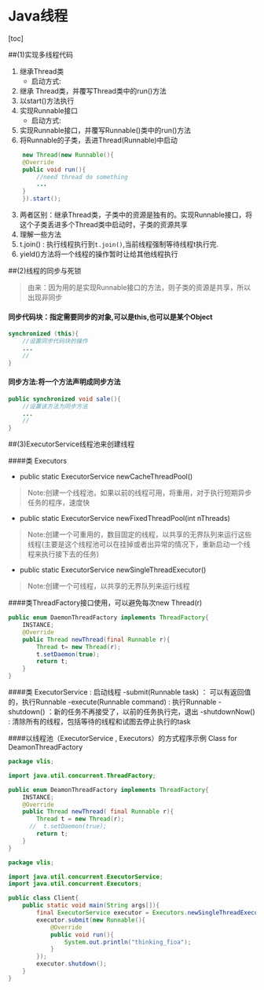 # Java线程
[toc]

##(1)实现多线程代码

1. 继承Thread类
	- 启动方式:
 1. 继承 Thread类，并覆写Thread类中的run()方法
 2. 以start()方法执行
2. 实现Runnable接口
	- 启动方式:
 1. 实现Runnable接口，并覆写Runnable()类中的run()方法
 2. 将Runnable的子类，丢进Thread(Runnable)中启动
```java
	new Thread(new Runnable(){
	@Override
	public void run(){
    	//need thread do something
        ...
    }
	}).start();
```

3. 两者区别：继承Thread类，子类中的资源是独有的。实现Runnable接口，将这个子类丢进多个Thread类中启动时，子类的资源共享
4. 理解一些方法
 1. t.join() : 执行线程执行到`t.join()`,当前线程强制等待线程t执行完.
 2. yield()方法将一个线程的操作暂时让给其他线程执行

##(2)线程的同步与死锁
>由来：因为用的是实现Runnable接口的方法，则子类的资源是共享，所以出现非同步

#### 同步代码块：指定需要同步的对象,可以是this,也可以是某个Object
```java
synchronized (this){
	//设置同步代码块的操作
    ...
    //
}
```

#### 同步方法:将一个方法声明成同步方法
```java
public synchronized void sale(){
	//设置该方法为同步方法
    ...
    //
}
```

##(3)ExecutorService线程池来创建线程

####类 Executors
- public static ExecutorService newCacheThreadPool()
> Note:创建一个线程池，如果以前的线程可用，将重用，对于执行短期异步任务的程序，速度快
- public static ExecutorService newFixedThreadPool(int nThreads)
> Note:创建一个可重用的，数目固定的线程，以共享的无界队列来运行这些线程(主要是这个线程池可以在挂掉或者出异常的情况下，重新启动一个线程来执行接下去的任务)
- public static ExecutorService newSingleThreadExecutor()
> Note:创建一个可线程，以共享的无界队列来运行线程

####类ThreadFactory接口使用，可以避免每次new Thread(r)
```java
public enum DaemonThreadFactory implements ThreadFactory{
	INSTANCE;
    @Override
    public Thread newThread(final Runnable r){
    	Thread t= new Thread(r);
        t.setDaemon(true);
        return t;
    }
}
```

####类 ExecutorService : 启动线程
-submit(Runnable task) ： 可以有返回值的，执行Runnable
-execute(Runnable command) : 执行Runnable
-shutdown() ：新的任务不再接受了，以前的任务执行完，退出
-shutdownNow() : 清除所有的线程，包括等待的线程和试图去停止执行的task

####以线程池（ExecutorService , Executors）的方式程序示例
Class for DeamonThreadFactory
```java
package vlis;

import java.util.concurrent.ThreadFactory;

public enum DeamonThreadFactory implements ThreadFactory{
    INSTANCE;
    @Override
    public Thread newThread( final Runnable r){
        Thread t = new Thread(r);
      //  t.setDaemon(true);
        return t;
    }
}
```

```java
package vlis;

import java.util.concurrent.ExecutorService;
import java.util.concurrent.Executors;

public class Client{
    public static void main(String args[]){
        final ExecutorService executor = Executors.newSingleThreadExecutor(DeamonThreadFactory.INSTANCE);
        executor.submit(new Runnable(){
            @Override
            public void run(){
                System.out.println("thinking_fioa");
            }
        });
        executor.shutdown();
    }
}
```
